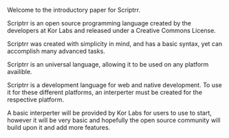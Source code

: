 Welcome to the introductory paper for Scriptrr.

Scriptrr is an open source programming language created by the developers at Kor Labs and released under a Creative Commons License.

Scriptrr was created with simplicity in mind, and has a basic syntax, yet can accomplish many advanced tasks.

Scriptrr is an universal language, allowing it to be used on any platform availible.

Scriptrr is a development language for web and native development. To use it for these different platforms, an interperter must be created for the respective platform.

A basic interperter will be provided by Kor Labs for users to use to start, however it will be very basic and hopefully the open source community will build upon it and add more features.
